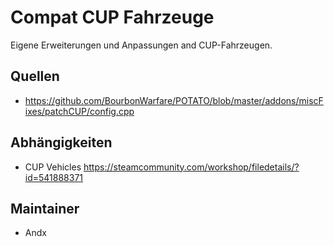 # Compat CUP Fahrzeuge

Eigene Erweiterungen und Anpassungen and CUP-Fahrzeugen.

## Quellen

- <https://github.com/BourbonWarfare/POTATO/blob/master/addons/miscFixes/patchCUP/config.cpp>

## Abhängigkeiten

- CUP Vehicles <https://steamcommunity.com/workshop/filedetails/?id=541888371>

## Maintainer

- Andx
